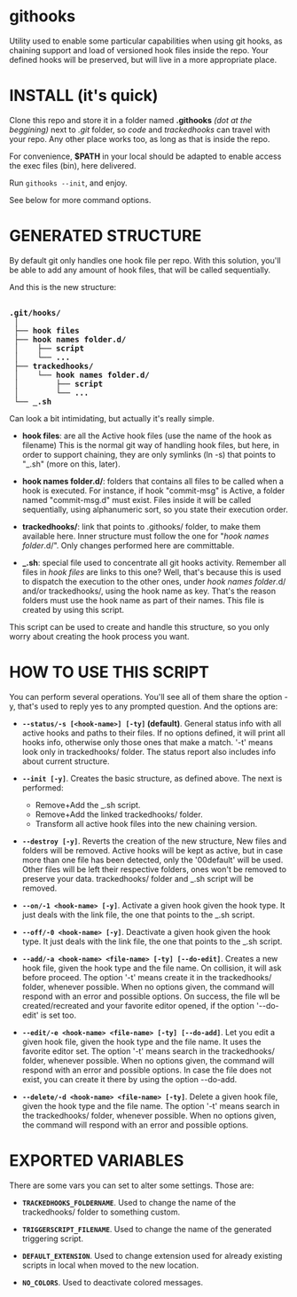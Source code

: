 # githooks
Utility used to enable some particular capabilities when using git hooks, as
chaining support and load of versioned hook files inside the repo. Your defined
hooks will be preserved, but will live in a more appropriate place.

# INSTALL (it's quick)
Clone this repo and store it in a folder named **.githooks** *(dot at the beggining)*
next to *.git* folder, so *code* and *trackedhooks* can travel with your repo. Any
other place works too, as long as that is inside the repo.

For convenience, **$PATH** in your local should be adapted to enable access the
exec files (bin), here delivered.

Run `githooks --init`, and enjoy.

See below for more command options.

# GENERATED STRUCTURE
By default git only handles one hook file per repo. With this solution, you'll
be able to add any amount of hook files, that will be called sequentially.

And this is the new structure:

<pre><strong>
.git/hooks/
 │
 ├── hook files
 ├── hook names folder.d/
 │    ├── script
 │    └── ...
 ├── trackedhooks/
 │    └── hook names folder.d/
 │        ├── script
 │        └── ...
 └── _.sh
</strong></pre>

Can look a bit intimidating, but actually it's really simple.

* **hook files**: are all the Active hook files (use the name of the hook as filename)
  This is the normal git way of handling hook files, but here, in order to support
  chaining, they are only symlinks (ln -s) that points to "_.sh" (more on this, later).

* **hook names folder.d/**: folders that contains all files to be called when a
  hook is executed. For instance, if hook "commit-msg" is Active, a folder named
  "commit-msg.d" must exist.
  Files inside it will be called sequentially, using alphanumeric sort, so you
  state their execution order.

* **trackedhooks/**: link that points to .githooks/ folder, to make them available
  here. Inner structure must follow the one for "*hook names folder*.d/". Only 
  changes performed here are committable.

* **_.sh**: special file used to concentrate all git hooks activity. Remember
  all files in *hook files* are links to this one? Well, that's because this
  is used to dispatch the execution to the other ones, under *hook names folder*.d/
  and/or trackedhooks/, using the hook name as key. That's the reason folders
  must use the hook name as part of their names.
  This file is created by using this script.

This script can be used to create and handle this structure, so you only worry
about creating the hook process you want.

# HOW TO USE THIS SCRIPT
You can perform several operations. You'll see all of them share the option -y,
that's used to reply yes to any prompted question. And the options are:

* **`--status/-s [<hook-name>] [-ty]` (default)**. General status info
with all active hooks and paths to their files. If no options defined, it will print
all hooks info, otherwise only those ones that make a match. '-t' means look only
in trackedhooks/ folder. The status report also includes info about current structure.

* **`--init [-y]`**. Creates the basic structure, as defined above. The next is performed:

  * Remove+Add the _.sh script.
  * Remove+Add the linked trackedhooks/ folder.
  * Transform all active hook files into the new chaining version.

* **`--destroy [-y]`**. Reverts the creation of the new structure, New files and
folders will be removed. Active hooks will be kept as active, but in case more than
one file has been detected, only the '00default' will be used. Other files will be
left their respective folders, ones won't be removed to preserve your data.
trackedhooks/ folder and _.sh script will be removed.

* **`--on/-1 <hook-name> [-y]`**. Activate a given hook given the hook type. It just
deals with the link file, the one that points to the _.sh script.

* **`--off/-0 <hook-name> [-y]`**. Deactivate a given hook given the hook type. It
just deals with the link file, the one that points to the _.sh script.

* **`--add/-a <hook-name> <file-name> [-ty] [--do-edit]`**. Creates a new hook file,
given the hook type and the file name. On collision, it will ask before proceed.
The option '-t' means create it in the trackedhooks/ folder, whenever possible.
When no options given, the command will respond with an error and possible
options.
On success, the file wll be created/recreated and your favorite editor opened, if
the option '--do-edit' is set too.

* **`--edit/-e <hook-name> <file-name> [-ty] [--do-add]`**. Let you edit a given hook
file, given the hook type and the file name. It uses the favorite editor set. The
option '-t' means search in the trackedhooks/ folder, whenever possible. When no
options given, the command will respond with an error and possible options.
In case the file does not exist, you can create it there by using the option --do-add.

* **`--delete/-d <hook-name> <file-name> [-ty]`**. Delete a given hook file, given the
hook type and the file name. The option '-t' means search in the trackedhooks/
folder, whenever possible. When no options given, the command will respond with
an error and possible options.

# EXPORTED VARIABLES
There are some vars you can set to alter some settings. Those are:

* **`TRACKEDHOOKS_FOLDERNAME`**. Used to change the name of the trackedhooks/ folder
to something custom.

* **`TRIGGERSCRIPT_FILENAME`**. Used to change the name of the generated triggering
script.

* **`DEFAULT_EXTENSION`**. Used to change extension used for already existing scripts
in local when moved to the new location.

* **`NO_COLORS`**. Used to deactivate colored messages.

